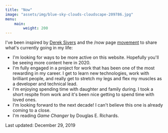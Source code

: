 ```yaml
---
title: "Now"
image: "assets/img/blue-sky-clouds-cloudscape-209786.jpg"
menu:
    main:
        weight: 200
---
```


I've been inspired by [Derek Sivers](https://sivers.org/nowff) and the /now page [movement](https://nownownow.com) to share what's currently going in my life:

- I'm looking for ways to be more active on this website. Hopefully you'll be seeing more content here in 2020.
- I'm fully engaged in a project for work that has been one of the most rewarding in my career. I get to learn new technologies, work with brilliant people, and really get to stretch my legs and flex my muscles as a developer and technical lead.
- I'm enjoying spending time with daughter and family during. I took a short respite from work and it's been nice getting to spend time with loved ones.
- I'm looking forward to the next decade! I can't believe this one is already coming to a close.
- I'm reading *Game Changer* by Douglas E. Richards.

Last updated: December 29, 2019
